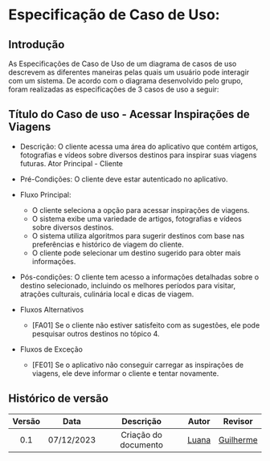 # Especificação de Caso de Uso:

## Introdução

As Especificações de Caso de Uso de um diagrama de casos de uso descrevem as diferentes maneiras pelas quais um usuário pode interagir com um sistema. De acordo com o diagrama desenvolvido pelo grupo, foram realizadas as especificações de 3 casos de uso a seguir:

## Título do Caso de uso - Acessar Inspirações de Viagens

* Descrição: O cliente acessa uma área do aplicativo que contém artigos, fotografias e vídeos sobre diversos destinos para inspirar suas viagens futuras.
Ator Principal - Cliente
* Pré-Condições: O cliente deve estar autenticado no aplicativo.
* Fluxo Principal:
    - O cliente seleciona a opção para acessar inspirações de viagens.
    - O sistema exibe uma variedade de artigos, fotografias e vídeos sobre diversos destinos.
    - O sistema utiliza algoritmos para sugerir destinos com base nas preferências e histórico de viagem do cliente.
    - O cliente pode selecionar um destino sugerido para obter mais informações.
* Pós-condições: O cliente tem acesso a informações detalhadas sobre o destino selecionado, incluindo os melhores períodos para visitar, atrações culturais, culinária local e dicas de viagem.

* Fluxos Alternativos 
    - [FA01] Se o cliente não estiver satisfeito com as sugestões, ele pode pesquisar outros destinos no tópico 4.

* Fluxos de Exceção 
    - [FE01] Se o aplicativo não conseguir carregar as inspirações de viagens, ele deve informar o cliente e tentar novamente.


## Histórico de versão

| Versão |    Data    |      Descrição       |  Autor  | Revisor |
| :----: | :--------: | :------------------: | :-----: | :-----: |
|  0.1   | 07/12/2023 | Criação do documento | [Luana](https://github.com/luanatorress) | [Guilherme](https://github.com/GG555-13)  |